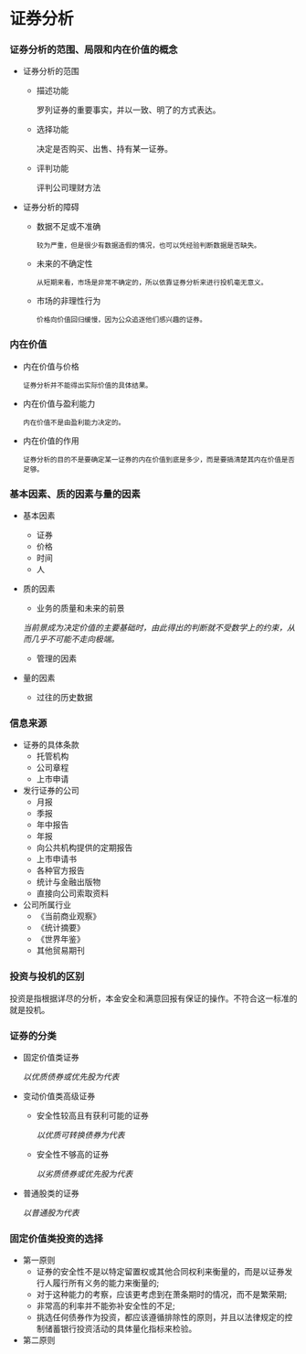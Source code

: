 # 证券分析

### 证券分析的范围、局限和内在价值的概念
  -  证券分析的范围

     - 描述功能

       罗列证券的重要事实，并以一致、明了的方式表达。

     - 选择功能

       决定是否购买、出售、持有某一证券。

     - 评判功能

       评判公司理财方法

  - 证券分析的障碍

    - 数据不足或不准确

      `较为严重，但是很少有数据造假的情况，也可以凭经验判断数据是否缺失。`

    - 未来的不确定性

      `从短期来看，市场是非常不确定的，所以依靠证券分析来进行投机毫无意义。`

    - 市场的非理性行为

      `价格向价值回归缓慢，因为公众追逐他们感兴趣的证券。`

  ### 内在价值

  - 内在价值与价格
  
    `证券分析并不能得出实际价值的具体结果。`

  - 内在价值与盈利能力

    `内在价值不是由盈利能力决定的。`

  - 内在价值的作用

    `证券分析的目的不是要确定某一证券的内在价值到底是多少，而是要搞清楚其内在价值是否足够。`

### 基本因素、质的因素与量的因素

- 基本因素
  - 证券
  - 价格
  - 时间
  - 人

- 质的因素
  - 业务的质量和未来的前景
  
  _当前景成为决定价值的主要基础时，由此得出的判断就不受数学上的约束，从而几乎不可能不走向极端。_
  
  - 管理的因素
  
- 量的因素
  
  - 过往的历史数据

### 信息来源

- 证券的具体条款
  - 托管机构
  - 公司章程
  - 上市申请
- 发行证券的公司
  - 月报
  - 季报
  - 年中报告
  - 年报
  - 向公共机构提供的定期报告
  - 上市申请书
  - 各种官方报告
  - 统计与金融出版物
  - 直接向公司索取资料
- 公司所属行业
  - 《当前商业观察》
  - 《统计摘要》
  - 《世界年鉴》
  - 其他贸易期刊

### 投资与投机的区别

投资是指根据详尽的分析，本金安全和满意回报有保证的操作。不符合这一标准的就是投机。

### 证券的分类

- 固定价值类证券
  
  _以优质债券或优先股为代表_
- 变动价值类高级证券
  - 安全性较高且有获利可能的证券

    _以优质可转换债券为代表_
  - 安全性不够高的证券

    _以劣质债券或优先股为代表_
- 普通股类的证券

  _以普通股为代表_

### 固定价值类投资的选择

- 第一原则
  - 证券的安全性不是以特定留置权或其他合同权利来衡量的，而是以证券发行人履行所有义务的能力来衡量的;
  - 对于这种能力的考察，应该更考虑到在萧条期时的情况，而不是繁荣期;
  - 非常高的利率并不能弥补安全性的不足;
  - 挑选任何债券作为投资，都应该遵循排除性的原则，并且以法律规定的控制储蓄银行投资活动的具体量化指标来检验。
- 第二原则
